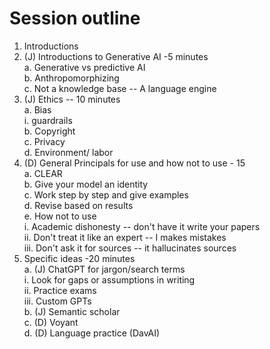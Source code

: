 # Session outline

1.  Introductions  
1.  (J) Introductions to Generative AI -5 minutes  
    a.  Generative vs predictive AI  
    b.  Anthropomorphizing  
    c.  Not a knowledge base -- A language engine  
1.  (J) Ethics -- 10 minutes  
    a.  Bias  
        i.  guardrails  
    b.  Copyright  
    c.  Privacy  
    d.  Environment/ labor  
1.  (D) General Principals for use and how not to use - 15  
    a.  CLEAR  
    b.  Give your model an identity  
    c.  Work step by step and give examples  
    d.  Revise based on results  
    e.  How not to use  
        i.  Academic dishonesty -- don't have it write your papers  
        ii. Don't treat it like an expert -- I makes mistakes  
        iii. Don't ask it for sources -- it hallucinates sources  
1.  Specific ideas -20 minutes  
    a.  (J) ChatGPT for jargon/search terms  
        i.  Look for gaps or assumptions in writing  
        ii. Practice exams  
        iii. Custom GPTs  
    b.  (J) Semantic scholar  
    c.  (D) Voyant  
    d.  (D) Language practice (DavAI)  
